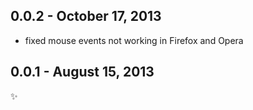 0.0.2 - October 17, 2013
------------------------
* fixed mouse events not working in Firefox and Opera

0.0.1 - August 15, 2013
-----------------------
:sparkles: